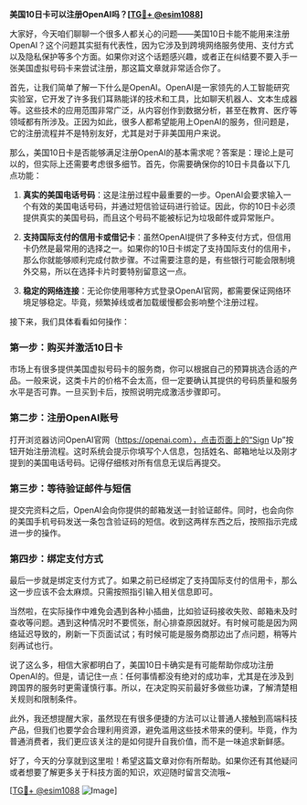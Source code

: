 **美国10日卡可以注册OpenAI吗？[[TG💪+ @esim1088](https://t.me/s/esim1088)]**

大家好，今天咱们聊聊一个很多人都关心的问题——美国10日卡能不能用来注册OpenAI？这个问题其实挺有代表性，因为它涉及到跨境网络服务使用、支付方式以及隐私保护等多个方面。如果你对这个话题感兴趣，或者正在纠结要不要入手一张美国虚拟号码卡来尝试注册，那这篇文章就非常适合你了。

首先，让我们简单了解一下什么是OpenAI。OpenAI是一家领先的人工智能研究实验室，它开发了许多我们耳熟能详的技术和工具，比如聊天机器人、文本生成器等。这些技术的应用范围非常广泛，从内容创作到数据分析，甚至在教育、医疗等领域都有所涉及。正因为如此，很多人都希望能用上OpenAI的服务，但问题是，它的注册流程并不是特别友好，尤其是对于非美国用户来说。

那么，美国10日卡是否能够满足注册OpenAI的基本需求呢？答案是：理论上是可以的，但实际上还需要考虑很多细节。首先，你需要确保你的10日卡具备以下几点功能：

1. **真实的美国电话号码**：这是注册过程中最重要的一步。OpenAI会要求输入一个有效的美国电话号码，并通过短信验证码进行验证。因此，你的10日卡必须提供真实的美国号码，而且这个号码不能被标记为垃圾邮件或异常账户。

2. **支持国际支付的信用卡或借记卡**：虽然OpenAI提供了多种支付方式，但信用卡仍然是最常用的选择之一。如果你的10日卡绑定了支持国际支付的信用卡，那么你就能够顺利完成付款步骤。不过需要注意的是，有些银行可能会限制境外交易，所以在选择卡片时要特别留意这一点。

3. **稳定的网络连接**：无论你使用哪种方式登录OpenAI官网，都需要保证网络环境足够稳定。毕竟，频繁掉线或者加载缓慢都会影响整个注册过程。

接下来，我们具体看看如何操作：

### 第一步：购买并激活10日卡

市场上有很多提供美国虚拟号码卡的服务商，你可以根据自己的预算挑选合适的产品。一般来说，这类卡片的价格不会太高，但一定要确认其提供的号码质量和服务水平是否可靠。一旦买到卡后，按照说明完成激活步骤即可。

### 第二步：注册OpenAI账号

打开浏览器访问OpenAI官网（https://openai.com），点击页面上的“Sign Up”按钮开始注册流程。这时系统会提示你填写个人信息，包括姓名、邮箱地址以及刚才提到的美国电话号码。记得仔细核对所有信息无误后再提交。

### 第三步：等待验证邮件与短信

提交完资料之后，OpenAI会向你提供的邮箱发送一封验证邮件。同时，也会向你的美国手机号码发送一条包含验证码的短信。收到这两样东西之后，按照指示完成进一步的操作。

### 第四步：绑定支付方式

最后一步就是绑定支付方式了。如果之前已经绑定了支持国际支付的信用卡，那么这一步应该不会太麻烦。只需按照指引输入相关信息即可。

当然啦，在实际操作中难免会遇到各种小插曲，比如验证码接收失败、邮箱未及时查收等问题。遇到这种情况时不要慌张，耐心排查原因就好。有时候可能是因为网络延迟导致的，刷新一下页面试试；有时候可能是服务商那边出了点问题，稍等片刻再试也行。

说了这么多，相信大家都明白了，美国10日卡确实是有可能帮助你成功注册OpenAI的。但是，请记住一点：任何事情都没有绝对的成功率，尤其是在涉及到跨国界的服务时更需谨慎行事。所以，在决定购买前最好多做些功课，了解清楚相关规则和限制条件。

此外，我还想提醒大家，虽然现在有很多便捷的方法可以让普通人接触到高端科技产品，但我们也要学会合理利用资源，避免滥用这些技术带来的便利。毕竟，作为普通消费者，我们更应该关注的是如何提升自我价值，而不是一味追求新鲜感。

好了，今天的分享就到这里啦！希望这篇文章对你有所帮助。如果你还有其他疑问或者想要了解更多关于科技方面的知识，欢迎随时留言交流哦~

[[TG💪+ @esim1088](https://t.me/s/esim1088) ![Image](https://i.postimg.cc/4NQfJmqS/Snipaste-2025-05-13-00-14-12.png)]